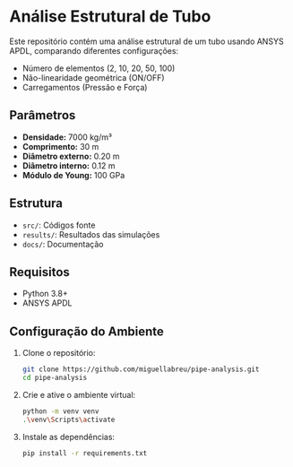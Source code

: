 # Análise Estrutural de Tubo

Este repositório contém uma análise estrutural de um tubo usando ANSYS APDL, comparando diferentes configurações:
- Número de elementos (2, 10, 20, 50, 100)
- Não-linearidade geométrica (ON/OFF)
- Carregamentos (Pressão e Força)

## Parâmetros
- **Densidade:** 7000 kg/m³
- **Comprimento:** 30 m
- **Diâmetro externo:** 0.20 m
- **Diâmetro interno:** 0.12 m
- **Módulo de Young:** 100 GPa

## Estrutura
- `src/`: Códigos fonte
- `results/`: Resultados das simulações
- `docs/`: Documentação

## Requisitos
- Python 3.8+
- ANSYS APDL

## Configuração do Ambiente

1. Clone o repositório:
    ```bash
    git clone https://github.com/miguellabreu/pipe-analysis.git
    cd pipe-analysis
    ```

2. Crie e ative o ambiente virtual:
    ```bash
    python -m venv venv
    .\venv\Scripts\activate
    ```

3. Instale as dependências:
    ```bash
    pip install -r requirements.txt
    ```
